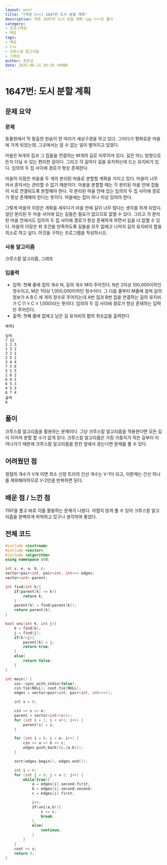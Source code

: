 ```yaml
---
layout: post
title: "[백준 C++] 1647번 도시 분할 계획"
description: 백준 1647번 도시 분할 계획 cpp c++로 풀이
category:
- 프로그래밍
- 백준
tags:
- 백준
- C++
- 크루스칼 알고리즘
- 그래프
author: 최호성
date: 2025-06-21 20:16 +0900
---
```

# 1647번: 도시 분할 계획

## 문제 요약
### 문제
동물원에서 막 탈출한 원숭이 한 마리가 세상구경을 하고 있다. 그러다가 평화로운 마을에 가게 되었는데, 그곳에서는 알 수 없는 일이 벌어지고 있었다.

마을은 N개의 집과 그 집들을 연결하는 M개의 길로 이루어져 있다. 길은 어느 방향으로든지 다닐 수 있는 편리한 길이다. 그리고 각 길마다 길을 유지하는데 드는 유지비가 있다. 임의의 두 집 사이에 경로가 항상 존재한다.

마을의 이장은 마을을 두 개의 분리된 마을로 분할할 계획을 가지고 있다. 마을이 너무 커서 혼자서는 관리할 수 없기 때문이다. 마을을 분할할 때는 각 분리된 마을 안에 집들이 서로 연결되도록 분할해야 한다. 각 분리된 마을 안에 있는 임의의 두 집 사이에 경로가 항상 존재해야 한다는 뜻이다. 마을에는 집이 하나 이상 있어야 한다.

그렇게 마을의 이장은 계획을 세우다가 마을 안에 길이 너무 많다는 생각을 하게 되었다. 일단 분리된 두 마을 사이에 있는 길들은 필요가 없으므로 없앨 수 있다. 그리고 각 분리된 마을 안에서도 임의의 두 집 사이에 경로가 항상 존재하게 하면서 길을 더 없앨 수 있다. 마을의 이장은 위 조건을 만족하도록 길들을 모두 없애고 나머지 길의 유지비의 합을 최소로 하고 싶다. 이것을 구하는 프로그램을 작성하시오.

### 사용 알고리즘
크루스칼 알고리즘, 그래프

### 입출력
- 입력: 첫째 줄에 집의 개수 N, 길의 개수 M이 주어진다. N은 2이상 100,000이하인 정수이고, M은 1이상 1,000,000이하인 정수이다. 그 다음 줄부터 M줄에 걸쳐 길의 정보가 A B C 세 개의 정수로 주어지는데 A번 집과 B번 집을 연결하는 길의 유지비가 C (1 ≤ C ≤ 1,000)라는 뜻이다.
임의의 두 집 사이에 경로가 항상 존재하는 입력만 주어진다.
- 출력: 첫째 줄에 없애고 남은 길 유지비의 합의 최솟값을 출력한다.
```
예제1

입력
7 12
1 2 3
1 3 2
3 2 1
2 5 2
3 4 4
7 3 6
5 1 5
1 6 2
6 4 1
6 5 3
4 5 3
6 7 4
출력
8
```
## 풀이
크루스칼 알고리즘을 활용하는 문제이다. 그냥 크루스칼 알고리즘을 적용한다면 모든 길이 이어져 분할 할 수가 없게 된다. 크루스칼 알고리즘은 가장 가중치가 작은 길부터 이어나가기 때문에 크루스칼 알고리즘을 한칸 앞에서 끊는다면 문제를 풀 수 있다.

## 어려웠던 점
정점의 개수가 V개 이면 최소 신장 트리의 간선 개수는 V-1이 되고, 이문제는 간선 하나를 제외해야하므로 V-2만큼 반복하면 된다.

## 배운 점 / 느낀 점
1197을 풀고 바로 이를 활용하는 문제가 나왔다. 어렵지 않게 풀 수 있어 크루스칼 알고리즘을 완벽하게 파악하고 있구나 생각하여 좋았다.

## 전체 코드
```cpp
#include <iostream>
#include <vector>
#include <algorithm>
using namespace std;

int v, e, a, b, c;
vector<pair<int, pair<int, int>>> edges;
vector<int> parent;

int find(int k){
    if(parent[k] == k){
        return k;
    }
    parent[k] = find(parent[k]);
    return parent[k];
}

bool uni(int k, int j){
    k = find(k);
    j = find(j);
    if(k!=j){
        parent[k] = j;
        return true;
    }
    else{
        return false;
    }
}

int main() {
    ios::sync_with_stdio(false);
    cin.tie(NULL); cout.tie(NULL);
    edges = vector<pair<int, pair<int, int>>>();

    int s = 0;

    cin >> v >> e;
    parent = vector<int>(v+1);
    for (int i = 1; i < v+1; i++) {
        parent[i] = i;
    }

    for (int i = 0; i < e; i++) {
        cin >> a >> b >> c;
        edges.push_back({c,{a,b}});
    }

    sort(edges.begin(), edges.end());

    int i = 0;
    for (int j = 0; j < v-2; j++) {
        while(true){
            a = edges[i].second.first;
            b = edges[i].second.second;
            c = edges[i].first;

            i++;
            if(uni(a,b)){
                s += c;
                break;
            }
            else{
                continue;
            }
        }
    }
    cout << s;
    return 0;
}
```
